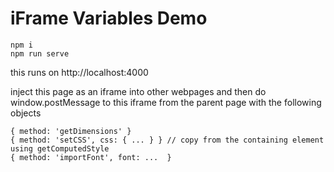# iFrame Variables Demo

```
npm i
npm run serve
```

this runs on http://localhost:4000

inject this page as an iframe into other webpages and then do window.postMessage to this iframe from the parent page with the following objects

```
{ method: 'getDimensions' }
{ method: 'setCSS', css: { ... } } // copy from the containing element using getComputedStyle 
{ method: 'importFont', font: ...  }
```